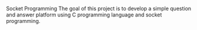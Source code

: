 Socket Programming
The goal of this project is to develop a simple question and answer platform using C programming language and socket programming.
